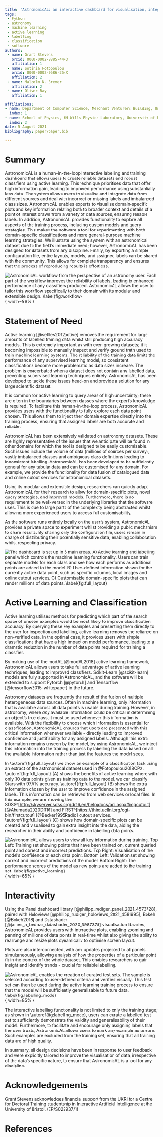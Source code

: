 ```yaml
---
title: 'AstronomicAL: an interactive dashboard for visualisation, integration and classification of data with Active Learning'
tags:
 - Python
 - astronomy
 - machine learning
 - active learning
 - labelling
 - classification
 - software
authors:
 - name: Grant Stevens
   orcid: 0000-0002-8885-4443
   affiliation: 1
 - name: Sotiria Fotopoulou
   orcid: 0000-0002-9686-254X
   affiliation: 2
 - name: Malcolm N. Bremer
   affiliation: 2
 - name: Oliver Ray
   affiliation: 1

affiliations:
- name: Department of Computer Science, Merchant Venturers Building, University of Bristol, Woodland Road, Bristol, BS8 1UB
  index: 1
- name: School of Physics, HH Wills Physics Laboratory, University of Bristol, Tyndall Avenue, Bristol, BS8 1TL
  index: 2
date: 5 August 2021
bibliography: paper/paper.bib

---
```


# Summary

AstronomicAL is a human-in-the-loop interactive labelling and training dashboard that allows users to create reliable datasets and robust classifiers using active learning. This technique prioritises data that offer high information gain, leading to improved performance using substantially less data. The system allows users to visualise and integrate data from different sources and deal with incorrect or missing labels and imbalanced class sizes. AstronomicAL enables experts to visualise domain-specific plots and key information relating both to broader context and details of a point of interest drawn from a variety of data sources, ensuring reliable labels. In addition, AstronomicAL provides functionality to explore all aspects of the training process, including custom models and query strategies. This makes the software a tool for experimenting with both domain-specific classifications and more general-purpose machine learning strategies. We illustrate using the system with an astronomical dataset due to the field’s immediate need; however, AstronomicAL has been designed for datasets from any discipline. Finally, by exporting a simple configuration file, entire layouts, models, and assigned labels can be shared with the community. This allows for complete transparency and ensures that the process of reproducing results is effortless.

![AstronomicAL workflow from the perspective of an astronomy user. Each part of the workflow improves the reliability of labels, leading to enhanced performance of any classifiers produced. AstronomicAL allows the user to tailor this workflow specifically to their domain with its modular and extensible design.  \label{fig:workflow}](paper/astronomicAL_diagram_portrait.png){ width=86% }

# Statement of Need

Active learning [@settles2012active] removes the requirement for large amounts of labelled training data whilst still producing high accuracy models. This is extremely important as with ever-growing datasets; it is becoming impossible to manually inspect and verify ground truth used to train machine learning systems. The reliability of the training data limits the performance of any supervised learning model, so consistent classifications become more problematic as data sizes increase. The problem is exacerbated when a dataset does not contain any labelled data, preventing supervised learning techniques entirely. AstronomicAL has been developed to tackle these issues head-on and provide a solution for any large scientific dataset.

It is common for active learning to query areas of high uncertainty; these are often in the boundaries between classes where the expert’s knowledge is required. To facilitate this human-in-the-loop process, AstronomicAL provides users with the functionality to fully explore each data point chosen. This allows them to inject their domain expertise directly into the training process, ensuring that assigned labels are both accurate and reliable.

AstronomicAL has been extensively validated on astronomy datasets. These are highly representative of the issues that we anticipate will be found in other domains for which the tool is designed to be easily customisable. Such issues include the volume of data (millions of sources per survey), vastly imbalanced classes and ambiguous class definitions leading to inconsistent labelling. AstronomicAL has been developed to be sufficiently general for any tabular data and can be customised for any domain. For example, we provide the functionality for data fusion of catalogued data and online cutout services for astronomical datasets.

Using its modular and extensible design, researchers can quickly adapt AstronomicAL for their research to allow for domain-specific plots, novel query strategies, and improved models. Furthermore, there is no requirement to be well-versed in the underlying libraries that the software uses. This is due to large parts of the complexity being abstracted whilst allowing more experienced users to access full customisability.

As the software runs entirely locally on the user’s system, AstronomicAL provides a private space to experiment whilst providing a public mechanism to share results. By sharing only the configuration file, users remain in charge of distributing their potentially sensitive data, enabling collaboration whilst respecting privacy.

![The dashboard is set up in 3 main areas. A) Active learning and labelling panel which controls the machine learning functionality. Users can train separate models for each class and see how each performs as additional points are added to the model. B) User-defined information shown for the currently active data point, such as specific columns, local images and online cutout services. C) Customisable domain-specific plots that can render millions of data points. \label{fig:full_layout}](paper/full_layout_browser_box.png)

# Active Learning and Classification

Active learning utilises methods for predicting which part of the search space of unseen examples would be most likely to improve classification accuracy. By querying these key examples and presenting them directly to the user for inspection and labelling, active learning removes the reliance on non-verified data. In the optimal case, it provides users with simple classifications that have a high impact on model performance, leading to a dramatic reduction in the number of data points required for training a classifier.

By making use of the modAL [@modAL2018] active learning framework, AstronomicAL allows users to take full advantage of active learning techniques, leading to improved classifiers. Scikit-Learn [@scikit-learn] models are fully supported in AstronomicAL, and the software will be extended to support Pytorch [@pytorch] and Tensorflow [@tensorflow2015-whitepaper] in the future.

Astronomy datasets are frequently the result of the fusion of multiple heterogeneous data sources. Often in machine learning, only information that is available across all data points is usable during training. However, in astronomy, where *any* available information could be critical in determining an object’s true class, it must be used whenever this information is available. With the flexibility to choose which information is essential for classification, AstronomicAL ensures that users are presented with this critical information whenever available - directly leading to improved confidence and justifiability for any assigned labels. Although this extra information remains unseen by the model, by using AstronomicAL, we inject this information into the training process by labelling the data based on all the available information rather than just the features the model sees.

In \autoref{fig:full_layout} we show an example of a classification task using an extract of the astronomical dataset used in @Fotopoulou2018CPz. \autoref{fig:full_layout} (A) shows the benefits of active learning where with only 30 data points given as training data to the model, we can classify Stars with 97.5% accuracy. \autoref{fig:full_layout} (B) shows the extra information chosen by the user to improve confidence in the assigned labels. This information can be retrieved from web services or local files. In this example, we are showing the SDSS^[http://skyserver.sdss.org/dr16/en/help/docs/api.aspx#imgcutout] [@Ahumada2020DR16] and FIRST^[https://third.ucllnl.org/cgi-bin/firstcutout] [@Becker1995Radio] cutout services. \autoref{fig:full_layout} (C) shows how domain-specific plots can be created and visualised to gain extra insight into the data, aiding the researcher in their ability and confidence in labelling data points.


![AstronomicAL allows users to view all key information during training. Top Left: Training set showing points that have been trained on, current queried point and correct and incorrect predictions. Top Right: Visualisation of the model’s confidence of each data point. Bottom Left: Validation set showing correct and incorrect predictions of the model. Bottom Right: The performance scores of the model as new points are added to the training set. \label{fig:active_learning}](paper/active_learning_1.png){ width=65% }

# Interactivity

Using the Panel dashboard library [@philipp_rudiger_panel_2021_4573728], paired with Holoviews [@philipp_rudiger_holoviews_2021_4581995], Bokeh [@Bokeh2018] and Datashader [@james_a_bednar_datashader_2020_3987379] visualisation libraries, AstronomicAL provides users with interactive plots, enabling zooming and panning of millions of data points in real-time whilst also giving the ability to rearrange and resize plots dynamically to optimise screen layout.

Plots are also interconnected, with any updates projected to all panels simultaneously, allowing analysis of how the properties of a particular point fit in the context of the whole dataset. This enables researchers to gain insight and identify trends - crucial for reliable labelling.

![AstronomicAL enables the creation of curated test sets. The sample is selected according to user-defined criteria and verified visually. This test set can then be used during the active learning training process to ensure that the model will be sufficiently generalisable to future data. \label{fig:labelling_mode}](paper/labelling_mode.png){ width=85% }

The interactive labelling functionality is not limited to only the training stage; as shown in \autoref{fig:labelling_mode}, users can curate a labelled test set to sufficiently demonstrate the validity and generalisability of their model. Furthermore, to facilitate and encourage only assigning labels that the user trusts, AstronomicAL allows users to mark any example as *unsure*. Such examples are excluded from the training set, ensuring that all training data are of high quality.

In summary, all design decisions have been in response to user feedback and were explicitly tailored to improve the visualisation of data, irrespective of the data’s specific nature, to ensure that AstronomicAL is a tool for any discipline.

# Acknowledgements

Grant Stevens acknowledges financial support from the UKRI for a Centre for Doctoral Training studentship in Interactive Artificial Intelligence at the University of Bristol. (EP/S022937/1)

# References
